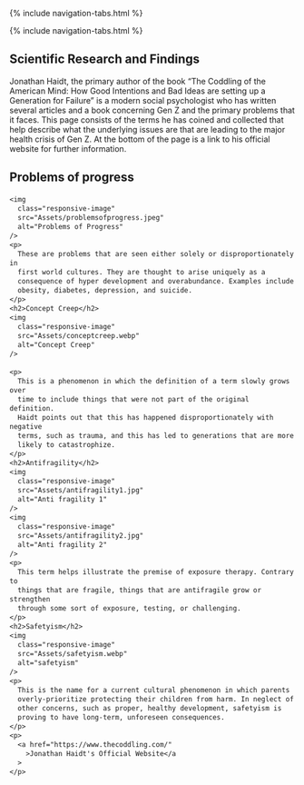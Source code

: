 <link rel="stylesheet" type="text/css" href="styles.css">

{% include navigation-tabs.html %} <!-- Include the shared navigation tabs -->

<body>
  {% include navigation-tabs.html %}
  <section class="default-text-format">
    <h2>Scientific Research and Findings</h2>
    <p>
      Jonathan Haidt, the primary author of the book “The Coddling of the
      American Mind: How Good Intentions and Bad Ideas are setting up a
      Generation for Failure” is a modern social psychologist who has written
      several articles and a book concerning Gen Z and the primary problems
      that it faces. This page consists of the terms he has coined and
      collected that help describe what the underlying issues are that are
      leading to the major health crisis of Gen Z. At the bottom of the page
      is a link to his official website for further information.
    </p>
    <h2>Problems of progress</h2>

    <img
      class="responsive-image"
      src="Assets/problemsofprogress.jpeg"
      alt="Problems of Progress"
    />
    <p>
      These are problems that are seen either solely or disproportionately in
      first world cultures. They are thought to arise uniquely as a
      consequence of hyper development and overabundance. Examples include
      obesity, diabetes, depression, and suicide.
    </p>
    <h2>Concept Creep</h2>
    <img
      class="responsive-image"
      src="Assets/conceptcreep.webp"
      alt="Concept Creep"
    />

    <p>
      This is a phenomenon in which the definition of a term slowly grows over
      time to include things that were not part of the original definition.
      Haidt points out that this has happened disproportionately with negative
      terms, such as trauma, and this has led to generations that are more
      likely to catastrophize.
    </p>
    <h2>Antifragility</h2>
    <img
      class="responsive-image"
      src="Assets/antifragility1.jpg"
      alt="Anti fragility 1"
    />
    <img
      class="responsive-image"
      src="Assets/antifragility2.jpg"
      alt="Anti fragility 2"
    />
    <p>
      This term helps illustrate the premise of exposure therapy. Contrary to
      things that are fragile, things that are antifragile grow or strengthen
      through some sort of exposure, testing, or challenging.
    </p>
    <h2>Safetyism</h2>
    <img
      class="responsive-image"
      src="Assets/safetyism.webp"
      alt="safetyism"
    />
    <p>
      This is the name for a current cultural phenomenon in which parents
      overly-prioritize protecting their children from harm. In neglect of
      other concerns, such as proper, healthy development, safetyism is
      proving to have long-term, unforeseen consequences.
    </p>
    <p>
      <a href="https://www.thecoddling.com/"
        >Jonathan Haidt's Official Website</a
      >
    </p>

  </section>

</body>
